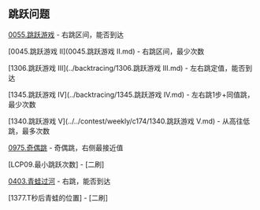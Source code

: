 ## 跳跃问题


[0055.跳跃游戏](0055.跳跃游戏.md) - 右跳区间，能否到达

[0045.跳跃游戏 II](0045.跳跃游戏 II.md) - 右跳区间，最少次数

[1306.跳跃游戏 III](../backtracing/1306.跳跃游戏 III.md) - 左右跳定值，能否到达

[1345.跳跃游戏 IV](../backtracing/1345.跳跃游戏 IV.md) - 左右跳1步+同值跳，最少次数

[1340.跳跃游戏 V](../../contest/weekly/c174/1340.跳跃游戏 V.md) - 从高往低跳，最多次数

[0975.奇偶跳](../../contest/weekly/c119/0975.奇偶跳.md) - 奇偶跳，右侧最接近值

[LCP09.最小跳跃次数] - [二刷]

[0403.青蛙过河](../dp/0403.青蛙过河.md) - 右跳，能否到达

[1377.T秒后青蛙的位置] - [二刷]